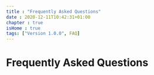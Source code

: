 ```yaml
---
title : "Frequently Asked Questions"
date : 2020-12-11T10:42:31+01:00
chapter : true
isHome : true
tags: ["Version 1.0.0", FAQ]
---
```


# Frequently Asked Questions

